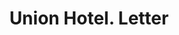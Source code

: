 ---
doi: 10.7916/D8475NVN
date_other: '1890'
date_other_textual: 1890-1899
form: correspondence
genre:
- Letters (correspondence)
name:
- Union Hotel
object_in_context_url: https://biggert.cul.columbia.edu/items/view/ave_biggert_00127
subject_hierarchical_geographic:
- Burlington, Iowa, United States
subject_name:
- Union Hotel
title: Union Hotel. Letter
sort_title: Union Hotel. Letter
call_number: ave_biggert_00127
coordinates:
- 40.808055555555555,-91.11583333333333
pid: ave_biggert_00127
identifiers: ave_biggert_00127
thumbnail: https://derivativo-3.library.columbia.edu/iiif/2/ldpd:343052/full/!256,256/0/native.jpg
permalink: /biggert/ave_biggert_00127/
layout: iiif-image-page
---